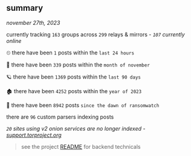 
## summary
_november 27th, 2023_

currently tracking `163` groups across `299` relays & mirrors - _`107` currently online_

⏲ there have been `1` posts within the `last 24 hours`

🦈 there have been `339` posts within the `month of november`

🪐 there have been `1369` posts within the `last 90 days`

🏚 there have been `4252` posts within the `year of 2023`

🦕 there have been `8942` posts `since the dawn of ransomwatch`

there are `96` custom parsers indexing posts

_`20` sites using v2 onion services are no longer indexed - [support.torproject.org](https://support.torproject.org/onionservices/v2-deprecation/)_

> see the project [README](https://github.com/joshhighet/ransomwatch#ransomwatch--) for backend technicals
